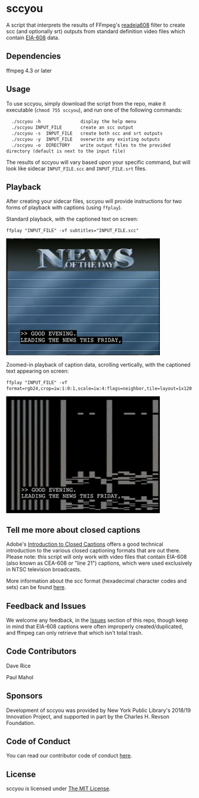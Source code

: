 # sccyou
A script that interprets the results of FFmpeg's [readeia608](https://ffmpeg.org/ffmpeg-filters.html#readeia608) filter to create scc (and optionally srt) outputs from standard definition video files which contain [EIA-608](https://en.wikipedia.org/wiki/EIA-608) data.

## Dependencies

ffmpeg 4.3 or later

## Usage

To use sccyou, simply download the script from the repo, make it executable (`chmod 755 sccyou`), and run one of the following commands:

```
  ./sccyou -h               display the help menu
  ./sccyou INPUT_FILE       create an scc output
  ./sccyou -s  INPUT_FILE   create both scc and srt outputs
  ./sccyou -y  INPUT_FILE   overwrite any existing outputs
  ./sccyou -o  DIRECTORY    write output files to the provided directory (default is next to the input file)
```
The results of sccyou will vary based upon your specific command, but will look like sidecar `INPUT_FILE.scc` and `INPUT_FILE.srt` files.

## Playback
After creating your sidecar files, sccyou will provide instructions for two forms of playback with captions (using `ffplay`).

Standard playback, with the captioned text on screen:
```
ffplay "INPUT_FILE" -vf subtitles="INPUT_FILE.scc"
```

![Alt text](./playback_standardcaptions.png "Standard Playback w/ ffplay")


Zoomed-in playback of caption data, scrolling vertically, with the captioned text appearing on screen:

```
ffplay "INPUT_FILE" -vf format=rgb24,crop=iw:1:0:1,scale=iw:4:flags=neighbor,tile=layout=1x120:overlap=119:init_padding=119,setdar=4/3,subtitles="INPUT_FILE.scc"
```

![Alt text](./playback_zoomedin.png "Zoomed in Playback w/ ffplay")


## Tell me more about closed captions

Adobe's [Introduction to Closed Captions](https://www.adobe.com/content/dam/acom/en/devnet/video/pdfs/introduction_to_closed_captions.pdf) offers a good technical introduction to the various closed captioning formats that are out there. 
Please note: this script will only work with video files that contain EIA-608 (also known as CEA-608 or "line 21") captions, which were used exclusively in NTSC television broadcasts.


More information about the scc format (hexadecimal character codes and sets) can be found [here](http://www.theneitherworld.com/mcpoodle/SCC_TOOLS/DOCS/).


## Feedback and Issues
We welcome any feedback, in the [Issues](https://github.com/amiaopensource/sccyou/issues) section of this repo, though keep in mind that EIA-608 captions were often improperly created/duplicated, and ffmpeg can only retrieve that which isn't total trash.


## Code Contributors
Dave Rice

Paul Mahol

## Sponsors
Development of sccyou was provided by New York Public Library's 2018/19 Innovation Project, and supported in part by the Charles H. Revson Foundation.


## Code of Conduct

You can read our contributor code of conduct [here](https://www.contributor-covenant.org/version/2/1/code_of_conduct/).

## License

sccyou is licensed under <a rel="license" href="https://opensource.org/licenses/MIT">The MIT License</a>.<br>
